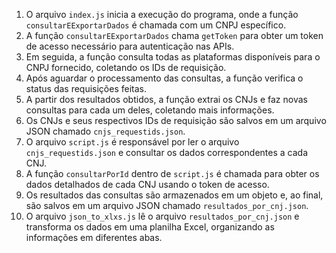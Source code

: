 1. O arquivo `index.js` inicia a execução do programa, onde a função `consultarEExportarDados` é chamada com um CNPJ específico.
2. A função `consultarEExportarDados` chama `getToken` para obter um token de acesso necessário para autenticação nas APIs.
3. Em seguida, a função consulta todas as plataformas disponíveis para o CNPJ fornecido, coletando os IDs de requisição.
4. Após aguardar o processamento das consultas, a função verifica o status das requisições feitas.
5. A partir dos resultados obtidos, a função extrai os CNJs e faz novas consultas para cada um deles, coletando mais informações.
6. Os CNJs e seus respectivos IDs de requisição são salvos em um arquivo JSON chamado `cnjs_requestids.json`.
7. O arquivo `script.js` é responsável por ler o arquivo `cnjs_requestids.json` e consultar os dados correspondentes a cada CNJ.
8. A função `consultarPorId` dentro de `script.js` é chamada para obter os dados detalhados de cada CNJ usando o token de acesso.
9. Os resultados das consultas são armazenados em um objeto e, ao final, são salvos em um arquivo JSON chamado `resultados_por_cnj.json`.
10. O arquivo `json_to_xlxs.js` lê o arquivo `resultados_por_cnj.json` e transforma os dados em uma planilha Excel, organizando as informações em diferentes abas.



